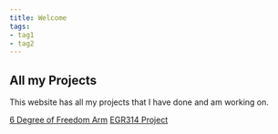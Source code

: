 ```yaml
---
title: Welcome
tags:
- tag1
- tag2
---
```


## All my Projects

This website has all my projects that I have done and am working on.<br>

[6 Degree of Freedom Arm](https://crypt1dking.github.io/6%20Degree%20of%20Freedom%20Arm/)
[EGR314 Project](https://crypt1dking.github.io/EGR%20314%20Team%20Project/)